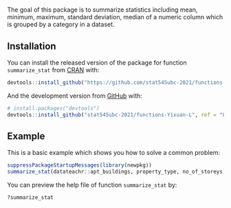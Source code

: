
<!-- README.md is generated from README.Rmd. Please edit that file -->

# 

<!-- badges: start -->
<!-- badges: end -->

The goal of this package is to summarize statistics including mean,
minimum, maximum, standard deviation, median of a numeric column which
is grouped by a category in a dataset.

## Installation

You can install the released version of the package for function
`summarize_stat` from [CRAN](https://CRAN.R-project.org) with:

``` r
devtools::install_github("https://github.com/stat545ubc-2021/functions-Yixuan-L.git")
```

And the development version from [GitHub](https://github.com/) with:

``` r
# install.packages("devtools")
devtools::install_github("stat545ubc-2021/functions-Yixuan-L", ref = "0.1.0")
```

## Example

This is a basic example which shows you how to solve a common problem:

``` r
suppressPackageStartupMessages(library(newpkg))
summarize_stat(datateachr::apt_buildings, property_type, no_of_storeys)
```

You can preview the help file of function `summarize_stat` by:

``` r
?summarize_stat
```


